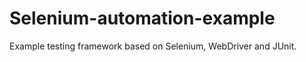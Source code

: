 Selenium-automation-example
=======================

Example testing framework based on Selenium, WebDriver and JUnit.